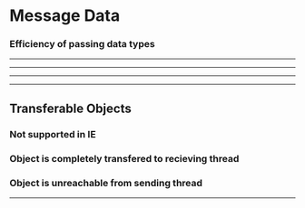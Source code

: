 <!-- .slide: data-background="rgba(168, 0, 32, 0.82)" -->
#  Message Data

### Efficiency of passing data types

---

<!-- .slide: data-background="../img/rt-by-type.png" -->

---

<!-- .slide: data-background="../img/rt-by-browser.png" -->

---

<!-- .slide: data-background="../img/type-effeciency.png" -->

---

## Transferable Objects

### Not supported in IE

### Object is completely transfered to recieving thread

### Object is unreachable from sending thread

---

<!-- .slide: data-background="../img/transfer-improve.png" -->
